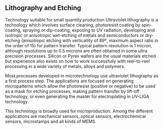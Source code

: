 ## Lithography and Etching 

Technology suitable for small quantity production
Ultraviolet lithography is a technology which involves surface cleaning, photoresist coating by spin-coating, spraying or dip-coating, exposing to UV radiation, developing and isotropic or anisotropic wet-etching of metals and semiconductors or dry-etching (anisotropic etching with verticallity of 89º, maximum aspect ratio in the order of 15) for pattern transfer. Typical pattern resolution is 1 micron, although resolutions up to 0.5 microns are often obtained in some ultra precision processes. Silicon or Pyrex wafers are the usual materials etched but experience also exists on how to work successfully with reel-to-reel processing in a wide variety of metals, alloys and polymers.

Most processes developed in microtechnology use ultraviolet lithography as a first process step. The applications are focused on generating micropatterns which allow the photoresist (positive or negative) to be used as a mask for etching processes, making pattern transfer by lift-off technology, or even generating the master for electroplating in UV-LIGA technology.

This technology is broadly used for microproduction. Among the different applications are mechanical sensors, optical sensors, electrochemical sensors, microstamps and all kinds of MEMS.
